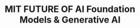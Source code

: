 ---
title: MIT FUTURE OF AI  Foundation Models & Generative AI 
tags: [ChatGPT, Copilot, CLIP, Dall-E, Stable-Diffusion]
style: fill
color: primary
description: Lectures are created by Rickard Brüel Gabrielsson — a MIT researcher specializing in foundation models and generative AI, previously at Stanford.
external_url: https://www.futureofai.mit.edu/
---